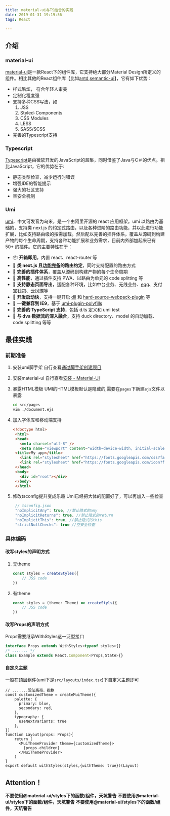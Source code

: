 ```yaml
---
title: material-ui与TS结合的实践
date: 2019-01-31 19:19:56
tags: React

---
```


## 介绍
### material-ui
[material-ui](https://material-ui.com/)是一款React下的组件库，它支持绝大部分Material Design所定义的组件。相比其他的React组件库【比如[antd](https://ant.design/),[semantic-ui](https://react.semantic-ui.com)】，它有如下优势：
* 样式酷炫， 符合年轻人审美
* 定制化程度强
* 支持多种CSS写法，如
  1. JSS
  2. Styled-Components
  3. CSS Modules
  4. LESS
  5. SASS/SCSS
* 完善的Typescript支持

### Typescript
[Typescript](http://www.typescriptlang.org/)是由微软开发的JavaScript的超集，同时借鉴了Java与C＃的优点。相比JavaScript，它的优势在于:
* 静态类型检查，减少运行时错误
* 增强IDE的智能提示
* 强大的社区支持
* 空安全机制

### Umi
[umi](https://umijs.org)，中文可发音为乌米，是一个由阿里开源的 react 应用框架。umi 以路由为基础的，支持类 next.js 的约定式路由，以及各种进阶的路由功能，并以此进行功能扩展，比如支持路由级的按需加载。然后配以完善的插件体系，覆盖从源码到构建产物的每个生命周期，支持各种功能扩展和业务需求，目前内外部加起来已有 50+ 的插件。它的主要特性在于：
* 📦 **开箱即用**，内置 react、react-router 等
* 🏈 **类 next.js 且[功能完备](https://umijs.org/guide/router.html)的路由约定**，同时支持配置的路由方式
* 🎉 **完善的插件体系**，覆盖从源码到构建产物的每个生命周期
* 🚀 **高性能**，通过插件支持 PWA、以路由为单元的 code splitting 等
* 💈 **支持静态页面导出**，适配各种环境，比如中台业务、无线业务、[egg](https://github.com/eggjs/egg)、支付宝钱包、云凤蝶等
* 🚄 **开发启动快**，支持一键开启 [dll](https://umijs.org/plugin/umi-plugin-react.html#dll) 和 [hard-source-webpack-plugin](https://umijs.org/plugin/umi-plugin-react.html#hardSource) 等
* 🐠 **一键兼容到 IE9**，基于 [umi-plugin-polyfills](https://umijs.org/plugin/umi-plugin-react.html#polyfills)
* 🍁 **完善的 TypeScript 支持**，包括 d.ts 定义和 umi test
* 🌴 **与 dva 数据流的深入融合**，支持 duck directory、model 的自动加载、code splitting 等等

<!--more-->

## 最佳实践
### 前期准备
1. 安装umi脚手架
   自行查看[通过脚手架创建项目](https://umijs.org/zh/guide/create-umi-app.html)
2. 安装material-ui
   自行查看[安装 - Material-UI](https://material-ui.com/getting-started/installation/)
3. 暴露HTML模板
   UMI的HTML模板默认是隐藏的,需要在`pages`下新建`ejs`文件以暴露
   ```bash
   cd src/pages
   vim ./document.ejs
   ```
   
4. 加入字体库和移动端支持
   ```html
   <!doctype html>
    <html>
    <head>
      <meta charset="utf-8" />
      <meta name="viewport" content="width=device-width, initial-scale=1.0">
    <title>My app</title>
      <link rel="stylesheet" href="https://fonts.googleapis.com/css?family=Roboto:300,400,500">
      <link rel="stylesheet" href="https://fonts.googleapis.com/icon?family=Material+Icons">
    </head>
    <body>
      <div id="root"></div>
    </body>
    </html>
   ```
5. 修改tsconfig提升变成乐趣
   Umi已经把大体的配置好了，可以再加入一些检查
   ```js
    // tsconfig.json
    "noImplicitAny": true, //禁止隐式的any
    "noImplicitReturns": true, //禁止隐式的return
    "noImplicitThis": true, //禁止隐式的this
    "strictNullChecks": true //空安全检查
   ```
### 具体编码
#### 改写styles的声明方式
1. 无theme
   ```ts
   const styles = createStyles({
       // JSS code
   })
   ```
2. 有theme
   ```ts
   const styles = (theme: Theme) => createStyls({
       // JSS code
   })
   ```
#### 改写Props的声明方式
Props需要继承WithStyles这一泛型接口
```ts
interface Props extends WithStyles<typeof styles>{}
/* ....... */ 
class Example extends React.Component<Props,State>{}
```
#### 自定义主题
一般在顶层组件(umi下是`src/layouts/index.tsx`)下自定义主题即可
```tsx
// .......没法高亮，抱歉
const customizedTheme = createMuiTheme({
    palette: {
      primary: blue,
      secondary: red,
    },
    typography: {
      useNextVariants: true
    },
})
function Layout(props: Props){
    return (
      <MuiThemeProvider theme={customizedTheme}>
        {props.children}    
      </MuiThemeProvider>
    )
}
export default withStyles(styles,{withTheme: true})(Layout)
```
## Attention！
**不要使用@material-ui/styles下的函数/组件，天坑警告**
**不要使用@material-ui/styles下的函数/组件，天坑警告**
**不要使用@material-ui/styles下的函数/组件，天坑警告**
